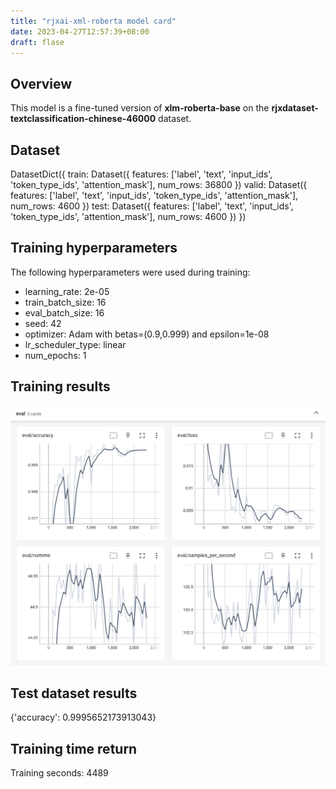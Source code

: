 ```yaml
---
title: "rjxai-xml-roberta model card"
date: 2023-04-27T12:57:39+08:00
draft: flase
---
```

## Overview

This model is a fine-tuned version of **xlm-roberta-base** on the **rjxdataset-textclassification-chinese-46000** dataset.

<!--more-->

## Dataset

DatasetDict({
    train: Dataset({
        features: ['label', 'text', 'input_ids', 'token_type_ids', 'attention_mask'],
        num_rows: 36800
    })
    valid: Dataset({
        features: ['label', 'text', 'input_ids', 'token_type_ids', 'attention_mask'],
        num_rows: 4600
    })
    test: Dataset({
        features: ['label', 'text', 'input_ids', 'token_type_ids', 'attention_mask'],
        num_rows: 4600
    })
})

## Training hyperparameters

The following hyperparameters were used during training:

* learning_rate: 2e-05
* train_batch_size: 16
* eval_batch_size: 16
* seed: 42
* optimizer: Adam with betas=(0.9,0.999) and epsilon=1e-08
* lr_scheduler_type: linear
* num_epochs: 1

## Training results

![1682579877328](image/ai-or-human-xml-roberta-model-card/1682579877328.png)

## Test dataset results

{'accuracy': 0.9995652173913043}

## Training time return

Training seconds: 4489
